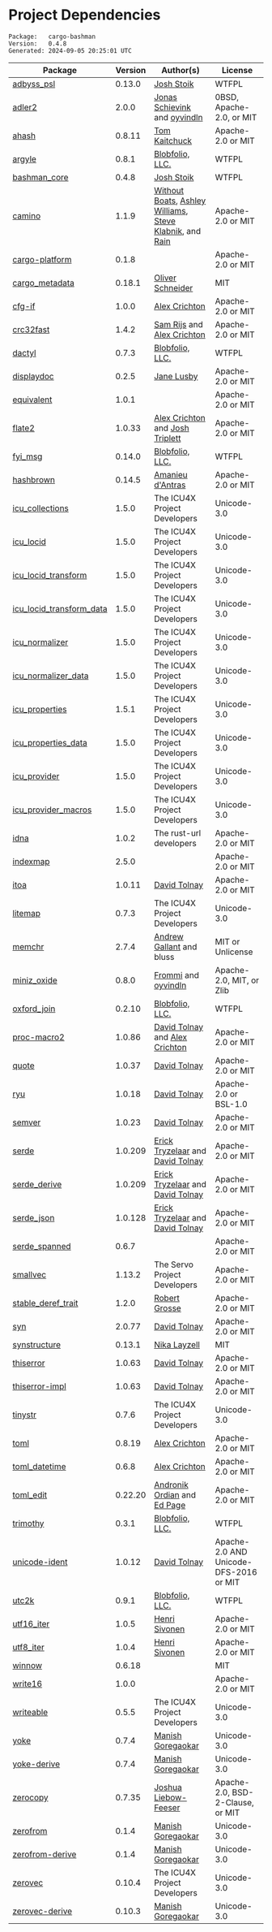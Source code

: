 # Project Dependencies
    Package:   cargo-bashman
    Version:   0.4.8
    Generated: 2024-09-05 20:25:01 UTC

| Package | Version | Author(s) | License |
| ---- | ---- | ---- | ---- |
| [adbyss_psl](https://github.com/Blobfolio/adbyss) | 0.13.0 | [Josh Stoik](mailto:josh@blobfolio.com) | WTFPL |
| [adler2](https://github.com/oyvindln/adler2) | 2.0.0 | [Jonas Schievink](mailto:jonasschievink@gmail.com) and [oyvindln](mailto:oyvindln@users.noreply.github.com) | 0BSD, Apache-2.0, or MIT |
| [ahash](https://github.com/tkaitchuck/ahash) | 0.8.11 | [Tom Kaitchuck](mailto:tom.kaitchuck@gmail.com) | Apache-2.0 or MIT |
| [argyle](https://github.com/Blobfolio/argyle) | 0.8.1 | [Blobfolio, LLC.](mailto:hello@blobfolio.com) | WTFPL |
| [bashman_core](https://github.com/Blobfolio/bashman) | 0.4.8 | [Josh Stoik](mailto:josh@blobfolio.com) | WTFPL |
| [camino](https://github.com/camino-rs/camino) | 1.1.9 | [Without Boats](mailto:saoirse@without.boats), [Ashley Williams](mailto:ashley666ashley@gmail.com), [Steve Klabnik](mailto:steve@steveklabnik.com), and [Rain](mailto:rain@sunshowers.io) | Apache-2.0 or MIT |
| [cargo-platform](https://github.com/rust-lang/cargo) | 0.1.8 |  | Apache-2.0 or MIT |
| [cargo_metadata](https://github.com/oli-obk/cargo_metadata) | 0.18.1 | [Oliver Schneider](mailto:git-spam-no-reply9815368754983@oli-obk.de) | MIT |
| [cfg-if](https://github.com/alexcrichton/cfg-if) | 1.0.0 | [Alex Crichton](mailto:alex@alexcrichton.com) | Apache-2.0 or MIT |
| [crc32fast](https://github.com/srijs/rust-crc32fast) | 1.4.2 | [Sam Rijs](mailto:srijs@airpost.net) and [Alex Crichton](mailto:alex@alexcrichton.com) | Apache-2.0 or MIT |
| [dactyl](https://github.com/Blobfolio/dactyl) | 0.7.3 | [Blobfolio, LLC.](mailto:hello@blobfolio.com) | WTFPL |
| [displaydoc](https://github.com/yaahc/displaydoc) | 0.2.5 | [Jane Lusby](mailto:jlusby@yaah.dev) | Apache-2.0 or MIT |
| [equivalent](https://github.com/cuviper/equivalent) | 1.0.1 |  | Apache-2.0 or MIT |
| [flate2](https://github.com/rust-lang/flate2-rs) | 1.0.33 | [Alex Crichton](mailto:alex@alexcrichton.com) and [Josh Triplett](mailto:josh@joshtriplett.org) | Apache-2.0 or MIT |
| [fyi_msg](https://github.com/Blobfolio/fyi) | 0.14.0 | [Blobfolio, LLC.](mailto:hello@blobfolio.com) | WTFPL |
| [hashbrown](https://github.com/rust-lang/hashbrown) | 0.14.5 | [Amanieu d'Antras](mailto:amanieu@gmail.com) | Apache-2.0 or MIT |
| [icu_collections](https://github.com/unicode-org/icu4x) | 1.5.0 | The ICU4X Project Developers | Unicode-3.0 |
| [icu_locid](https://github.com/unicode-org/icu4x) | 1.5.0 | The ICU4X Project Developers | Unicode-3.0 |
| [icu_locid_transform](https://github.com/unicode-org/icu4x) | 1.5.0 | The ICU4X Project Developers | Unicode-3.0 |
| [icu_locid_transform_data](https://github.com/unicode-org/icu4x) | 1.5.0 | The ICU4X Project Developers | Unicode-3.0 |
| [icu_normalizer](https://github.com/unicode-org/icu4x) | 1.5.0 | The ICU4X Project Developers | Unicode-3.0 |
| [icu_normalizer_data](https://github.com/unicode-org/icu4x) | 1.5.0 | The ICU4X Project Developers | Unicode-3.0 |
| [icu_properties](https://github.com/unicode-org/icu4x) | 1.5.1 | The ICU4X Project Developers | Unicode-3.0 |
| [icu_properties_data](https://github.com/unicode-org/icu4x) | 1.5.0 | The ICU4X Project Developers | Unicode-3.0 |
| [icu_provider](https://github.com/unicode-org/icu4x) | 1.5.0 | The ICU4X Project Developers | Unicode-3.0 |
| [icu_provider_macros](https://github.com/unicode-org/icu4x) | 1.5.0 | The ICU4X Project Developers | Unicode-3.0 |
| [idna](https://github.com/servo/rust-url/) | 1.0.2 | The rust-url developers | Apache-2.0 or MIT |
| [indexmap](https://github.com/indexmap-rs/indexmap) | 2.5.0 |  | Apache-2.0 or MIT |
| [itoa](https://github.com/dtolnay/itoa) | 1.0.11 | [David Tolnay](mailto:dtolnay@gmail.com) | Apache-2.0 or MIT |
| [litemap](https://github.com/unicode-org/icu4x) | 0.7.3 | The ICU4X Project Developers | Unicode-3.0 |
| [memchr](https://github.com/BurntSushi/memchr) | 2.7.4 | [Andrew Gallant](mailto:jamslam@gmail.com) and bluss | MIT or Unlicense |
| [miniz_oxide](https://github.com/Frommi/miniz_oxide/tree/master/miniz_oxide) | 0.8.0 | [Frommi](mailto:daniil.liferenko@gmail.com) and [oyvindln](mailto:oyvindln@users.noreply.github.com) | Apache-2.0, MIT, or Zlib |
| [oxford_join](https://github.com/Blobfolio/oxford_join) | 0.2.10 | [Blobfolio, LLC.](mailto:hello@blobfolio.com) | WTFPL |
| [proc-macro2](https://github.com/dtolnay/proc-macro2) | 1.0.86 | [David Tolnay](mailto:dtolnay@gmail.com) and [Alex Crichton](mailto:alex@alexcrichton.com) | Apache-2.0 or MIT |
| [quote](https://github.com/dtolnay/quote) | 1.0.37 | [David Tolnay](mailto:dtolnay@gmail.com) | Apache-2.0 or MIT |
| [ryu](https://github.com/dtolnay/ryu) | 1.0.18 | [David Tolnay](mailto:dtolnay@gmail.com) | Apache-2.0 or BSL-1.0 |
| [semver](https://github.com/dtolnay/semver) | 1.0.23 | [David Tolnay](mailto:dtolnay@gmail.com) | Apache-2.0 or MIT |
| [serde](https://github.com/serde-rs/serde) | 1.0.209 | [Erick Tryzelaar](mailto:erick.tryzelaar@gmail.com) and [David Tolnay](mailto:dtolnay@gmail.com) | Apache-2.0 or MIT |
| [serde_derive](https://github.com/serde-rs/serde) | 1.0.209 | [Erick Tryzelaar](mailto:erick.tryzelaar@gmail.com) and [David Tolnay](mailto:dtolnay@gmail.com) | Apache-2.0 or MIT |
| [serde_json](https://github.com/serde-rs/json) | 1.0.128 | [Erick Tryzelaar](mailto:erick.tryzelaar@gmail.com) and [David Tolnay](mailto:dtolnay@gmail.com) | Apache-2.0 or MIT |
| [serde_spanned](https://github.com/toml-rs/toml) | 0.6.7 |  | Apache-2.0 or MIT |
| [smallvec](https://github.com/servo/rust-smallvec) | 1.13.2 | The Servo Project Developers | Apache-2.0 or MIT |
| [stable_deref_trait](https://github.com/storyyeller/stable_deref_trait) | 1.2.0 | [Robert Grosse](mailto:n210241048576@gmail.com) | Apache-2.0 or MIT |
| [syn](https://github.com/dtolnay/syn) | 2.0.77 | [David Tolnay](mailto:dtolnay@gmail.com) | Apache-2.0 or MIT |
| [synstructure](https://github.com/mystor/synstructure) | 0.13.1 | [Nika Layzell](mailto:nika@thelayzells.com) | MIT |
| [thiserror](https://github.com/dtolnay/thiserror) | 1.0.63 | [David Tolnay](mailto:dtolnay@gmail.com) | Apache-2.0 or MIT |
| [thiserror-impl](https://github.com/dtolnay/thiserror) | 1.0.63 | [David Tolnay](mailto:dtolnay@gmail.com) | Apache-2.0 or MIT |
| [tinystr](https://github.com/unicode-org/icu4x) | 0.7.6 | The ICU4X Project Developers | Unicode-3.0 |
| [toml](https://github.com/toml-rs/toml) | 0.8.19 | [Alex Crichton](mailto:alex@alexcrichton.com) | Apache-2.0 or MIT |
| [toml_datetime](https://github.com/toml-rs/toml) | 0.6.8 | [Alex Crichton](mailto:alex@alexcrichton.com) | Apache-2.0 or MIT |
| [toml_edit](https://github.com/toml-rs/toml) | 0.22.20 | [Andronik Ordian](mailto:write@reusable.software) and [Ed Page](mailto:eopage@gmail.com) | Apache-2.0 or MIT |
| [trimothy](https://github.com/Blobfolio/trimothy) | 0.3.1 | [Blobfolio, LLC.](mailto:hello@blobfolio.com) | WTFPL |
| [unicode-ident](https://github.com/dtolnay/unicode-ident) | 1.0.12 | [David Tolnay](mailto:dtolnay@gmail.com) | Apache-2.0 AND Unicode-DFS-2016 or MIT |
| [utc2k](https://github.com/Blobfolio/utc2k) | 0.9.1 | [Blobfolio, LLC.](mailto:hello@blobfolio.com) | WTFPL |
| [utf16_iter](https://github.com/hsivonen/utf16_iter) | 1.0.5 | [Henri Sivonen](mailto:hsivonen@hsivonen.fi) | Apache-2.0 or MIT |
| [utf8_iter](https://github.com/hsivonen/utf8_iter) | 1.0.4 | [Henri Sivonen](mailto:hsivonen@hsivonen.fi) | Apache-2.0 or MIT |
| [winnow](https://github.com/winnow-rs/winnow) | 0.6.18 |  | MIT |
| [write16](https://github.com/hsivonen/write16) | 1.0.0 |  | Apache-2.0 or MIT |
| [writeable](https://github.com/unicode-org/icu4x) | 0.5.5 | The ICU4X Project Developers | Unicode-3.0 |
| [yoke](https://github.com/unicode-org/icu4x) | 0.7.4 | [Manish Goregaokar](mailto:manishsmail@gmail.com) | Unicode-3.0 |
| [yoke-derive](https://github.com/unicode-org/icu4x) | 0.7.4 | [Manish Goregaokar](mailto:manishsmail@gmail.com) | Unicode-3.0 |
| [zerocopy](https://github.com/google/zerocopy) | 0.7.35 | [Joshua Liebow-Feeser](mailto:joshlf@google.com) | Apache-2.0, BSD-2-Clause, or MIT |
| [zerofrom](https://github.com/unicode-org/icu4x) | 0.1.4 | [Manish Goregaokar](mailto:manishsmail@gmail.com) | Unicode-3.0 |
| [zerofrom-derive](https://github.com/unicode-org/icu4x) | 0.1.4 | [Manish Goregaokar](mailto:manishsmail@gmail.com) | Unicode-3.0 |
| [zerovec](https://github.com/unicode-org/icu4x) | 0.10.4 | The ICU4X Project Developers | Unicode-3.0 |
| [zerovec-derive](https://github.com/unicode-org/icu4x) | 0.10.3 | [Manish Goregaokar](mailto:manishsmail@gmail.com) | Unicode-3.0 |
